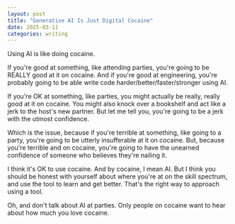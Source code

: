 ```yaml
---
layout: post
title: "Generative AI Is Just Digital Cocaine"
date: 2025-03-11
categories: writing
---
```


Using AI is like doing cocaine.

If you're good at something, like attending parties, you're going to be REALLY good at it on cocaine. And if you're good at engineering, you're probably going to be able write code harder/better/faster/stronger using AI.

If you're OK at something, like parties, you might actually be really, really good at it on cocaine. You might also knock over a bookshelf and act like a jerk to the host's new partner. But let me tell you, you're going to be a jerk with the utmost confidence.

Which is the issue, because if you're terrible at something, like going to a party, you're going to be utterly insufferable at it on cocaine. But, because you're terrible and on cocaine, you're going to have the unearned confidence of someone who believes they're nailing it. 

I think it's OK to use cocaine. And by cocaine, I mean AI. But I think you should be honest with yourself about where you're at on the skill spectrum, and use the tool to learn and get better. That's the right way to approach using a tool.

Oh, and don't talk about AI at parties. Only people on cocaine want to hear about how much you love cocaine.